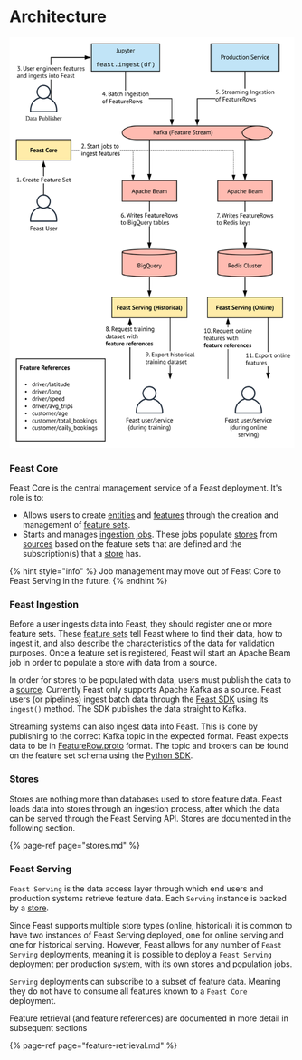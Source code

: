 # Architecture

![Feast high-level flow](../.gitbook/assets/blank-diagram-4.svg)

### **Feast Core**

Feast Core is the central management service of a Feast deployment. It's role is to:

* Allows users to create [entities](entities.md) and [features](features.md) through the creation and management of [feature sets](feature-sets.md). 
* Starts and manages [ingestion jobs](data-ingestion.md). These jobs populate [stores](stores.md) from [sources](sources.md) based on the feature sets that are defined and the subscription\(s\) that a [store](stores.md) has. 

{% hint style="info" %}
Job management may move out of Feast Core to Feast Serving in the future.
{% endhint %}

### **Feast Ingestion**

Before a user ingests data into Feast, they should register one or more feature sets. These [feature sets](feature-sets.md) tell Feast where to find their data, how to ingest it, and also describe the characteristics of the data for validation purposes. Once a feature set is registered, Feast will start an Apache Beam job in order to populate a store with data from a source.

In order for stores to be populated with data, users must publish the data to a [source](sources.md). Currently Feast only supports Apache Kafka as a source. Feast users \(or pipelines\) ingest batch data through the [Feast SDK](../getting-started/connecting-to-feast-1/connecting-to-feast.md) using its `ingest()` method. The SDK publishes the data straight to Kafka.

Streaming systems can also ingest data into Feast. This is done by publishing to the correct Kafka topic in the expected format. Feast expects data to be in [FeatureRow.proto](https://api.docs.feast.dev/grpc/feast.types.pb.html#FeatureRow) format. The topic and brokers can be found on the feature set schema using the [Python SDK](../getting-started/connecting-to-feast-1/python-sdk.md).

### **Stores**

Stores are nothing more than databases used to store feature data. Feast loads data into stores through an ingestion process, after which the data can be served through the Feast Serving API. Stores are documented in the following section.

{% page-ref page="stores.md" %}

### **Feast Serving**

 `Feast Serving` is the data access layer through which end users and production systems retrieve feature data. Each `Serving` instance is backed by a [store](stores.md).

Since Feast supports multiple store types \(online, historical\) it is common to have two instances of Feast Serving deployed, one for online serving and one for historical serving. However, Feast allows for any number of `Feast Serving` deployments, meaning it is possible to deploy a `Feast Serving` deployment  per production system, with its own stores and population jobs.

`Serving` deployments can subscribe to a subset of feature data. Meaning they do not have to consume all features known to a `Feast Core` deployment.

Feature retrieval \(and feature references\) are documented in more detail in subsequent sections

{% page-ref page="feature-retrieval.md" %}

